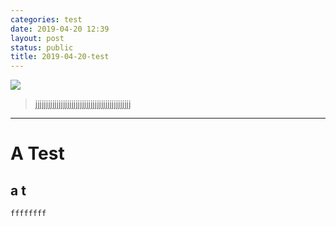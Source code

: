 ```yaml
---
categories: test
date: 2019-04-20 12:39
layout: post
status: public
title: 2019-04-20-test
---
```

![](https://bing.ioliu.cn/v1/rand)

> jjjjjjjjjjjjjjjjjjjjjjjjjjjjjjjjjjjjjjjjjjjjj
---
# A Test
## a t
`ffffffff`